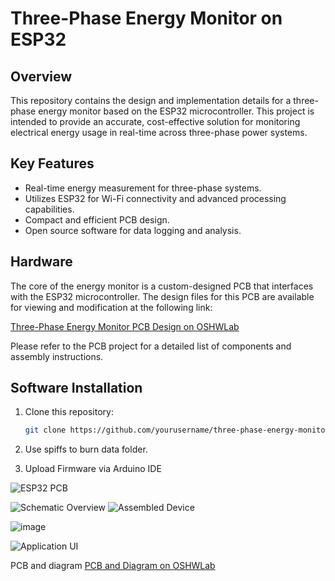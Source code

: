 # Three-Phase Energy Monitor on ESP32

## Overview
This repository contains the design and implementation details for a three-phase energy monitor based on the ESP32 microcontroller. This project is intended to provide an accurate, cost-effective solution for monitoring electrical energy usage in real-time across three-phase power systems.

## Key Features
- Real-time energy measurement for three-phase systems.
- Utilizes ESP32 for Wi-Fi connectivity and advanced processing capabilities.
- Compact and efficient PCB design.
- Open source software for data logging and analysis.

## Hardware
The core of the energy monitor is a custom-designed PCB that interfaces with the ESP32 microcontroller. The design files for this PCB are available for viewing and modification at the following link:

[Three-Phase Energy Monitor PCB Design on OSHWLab](https://oshwlab.com/kamil.adaskamil.adas/adas)

Please refer to the PCB project for a detailed list of components and assembly instructions.

## Software Installation
1. Clone this repository:
   ```bash
   git clone https://github.com/yourusername/three-phase-energy-monitor.git
   ```
2. Use spiffs to burn data folder.

3. Upload Firmware via Arduino IDE

![ESP32 PCB ](https://github.com/kamiladas/Digital_multimeter/assets/58427794/6b9421fc-af99-4d5c-b5da-9a12be77cae9)


![Schematic Overview](https://github.com/kamiladas/Digital_multimeter/assets/58427794/29ea7a18-3429-40fb-94ca-34e23a53a571)
![Assembled Device](https://raw.githubusercontent.com/kamiladas/Digital_multimeter/main/assets/58427794/94a96525-fa77-41ed-8b66-8f42c49151e9)

![image](https://github.com/kamiladas/Digital_multimeter/assets/58427794/c7716918-2110-4568-8395-b3739d3f17fe)

![Application UI](https://github.com/kamiladas/Digital_multimeter/assets/58427794/9468b386-d8fb-49d6-8b63-8a7d2e5a2e6e)


PCB and diagram 
[PCB and Diagram on OSHWLab](https://oshwlab.com/kamil.adaskamil.adas/adasa)
